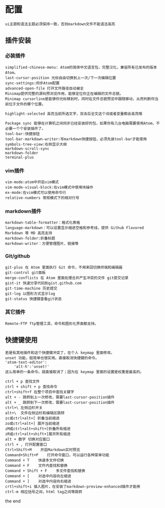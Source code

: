 # 配置
    ui主题和语法主题必须保持一致，否则markdown文件不能语法高亮
## 插件安装
### 必装插件
    simplified-chinese-menu: Atom的简体中文语言包，完整汉化，兼容所有已发布的版本Atom。
    last-cursor-position 光标自由切换到上一次/下一次编辑位置
    sync-settings:同步Atom配置
    advanced-open-file 打开文件路径自动被全
    Minimap提供完整的源码预浏览作用，能够定位你正在编辑的文件总貌。
    Minimap cursorline是能够你光标移到时，同时在文件总貌预览中跟随移动，从而判断你当前位于文件的哪个位置。

    highlight-selected 高亮当前所选文字，双击后全文这个词或者变量都会高亮哦

    Package sync 能够在计算机之间同步已经安装好的包，如果你有几台电脑需要使用Atom，不必要一个个安装插件了。
    tool-bar:快捷按钮
    tool-bar-markdown-writer:写markdown快捷按钮，必须先装tool-bar才能使用
    symbols-tree-view:右侧显示大纲
    markdown-scroll-sync
    markdown-folder
    terminal-plus
### vim插件
    vim-mode:atom中开启vim模式
    vim-mode-visual-block:在vim模式中使用块操作
    ex-mode:在vim模式可以使用命令行
    relative-numbers 常规模式下的相对行号
### markdown插件
    markdown-table-formatter：格式化表格
    language-markdown：可以设置显示缩进空格和参考线，提供 Github Flavored Markdown 等 MD 高亮支持
    markdown-folder:折叠标题
    markdown-writer：方便管理图片、链接等
### Git/github
    git-plus 在 Atom 里面执行 Git 命令，不用来回切换终端和编辑器
    git-control git面板
    merge-conflicts 在 Atom 里面处理合并产生冲突的文件 git提交记录
    gist-it 快速分享代码到gist.github.com
    git-time-machine 历史提交
    git-log 以图形方式显示log
    git-status 快捷键查看git状态
### 其它插件
    Remote-FTP ftp管理工具，命令和图形化界面都支持。
## 快捷键使用
    若是有其他插件和这个快捷键冲突了，在个人 keymap 里面修改。
    unset 功能，挺简单也很实用。直接取消快捷键的命令。
    'atom-text-editor':
        'alt-h':'unset!'
    这么简单的一条命令。就直接取消了；因为在 keymap 里面的设置是权重是最高的。

    ctrl + p 查找文件
    ctrl + shift + p 查找命令
    ctrl+shift+f 在整个项目中查找关键字
    alt + - 跳转到上一次修改，需要last-cursor-position插件
    alt + _ 跳转到下一次修改，需要last-cursor-position插件
    ctrl+\ 左侧边栏开关
    alt+\  文件在侧边栏和编辑区跳转
    zc或ctrl+alt+[ 折叠当前缩进
    zo或ctrl+alt+] 展开当前缩进
    zM或ctrl+alt+shift+[折叠所有缩进
    zR或ctrl+alt+shift+]展开所有缩进
    alt + 数字 切换对应窗口
    ctrl + , 打开配置窗口
    Ctrl+Shift+M    开启Markdown实时预览
    Command+Shift+P    打开命令窗口，可以运行各种菜单功能
    Command + T    快速多文件切换
    Command + F    文件内查找和替换
    Command + Shift + F    多文件查找和替换
    Command + [    对选中内容向左缩进
    Command + ]    对选中内容向右缩进
    crtl+shift+i 插入图片，在安装了markdown-preview-enhanced插件才能用
    ctrl-m 相应括号之间，html tag之间等跳转
the end
